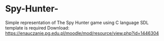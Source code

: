 # Spy-Hunter-
Simple representation of The Spy Hunter game using C language
SDL template is required
Download: https://enauczanie.pg.edu.pl/moodle/mod/resource/view.php?id=1446304
